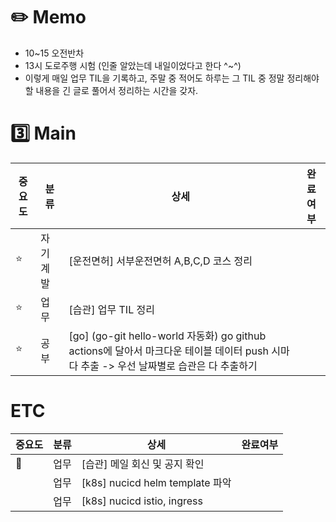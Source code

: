 # ✏️ Memo

- 10~15 오전반차
- 13시 도로주행 시험 (인줄 알았는데 내일이었다고 한다 ^~^)
- 이렇게 매일 업무 TIL을 기록하고, 주말 중 적어도 하루는 그 TIL 중 정말 정리해야할 내용을 긴 글로 풀어서 정리하는 시간을 갖자.

# 3️⃣ Main

| 중요도 | 분류 | 상세 | 완료여부 |
|--|--|--|--|
| ⭐️ | 자기계발 | [운전면허] 서부운전면허 A,B,C,D 코스 정리 | |
| ⭐️ | 업무 | [습관] 업무 TIL 정리 | |
| ⭐️ | 공부 | [go] (go-git hello-world 자동화) go github actions에 달아서 마크다운 테이블 데이터 push 시마다 추출 -> 우선 날짜별로 습관은 다 추출하기 | |

# ETC

| 중요도 | 분류 | 상세 | 완료여부 |
|--|--|--|--|
| 📌 | 업무 | [습관] 메일 회신 및 공지 확인 | |
|  | 업무 | [k8s] nucicd helm template 파악 | |
|  | 업무 | [k8s] nucicd istio, ingress | |